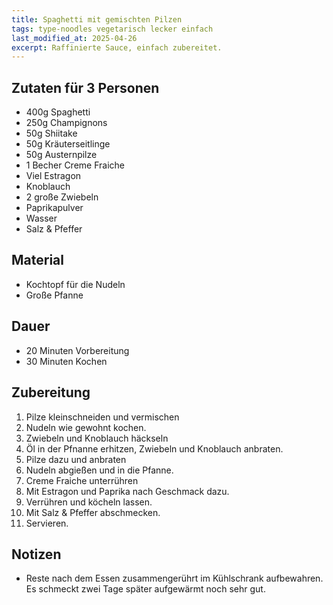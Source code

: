 ```yaml
---
title: Spaghetti mit gemischten Pilzen
tags: type-noodles vegetarisch lecker einfach
last_modified_at: 2025-04-26
excerpt: Raffinierte Sauce, einfach zubereitet.
---
```

## Zutaten für 3 Personen
- 400g Spaghetti
- 250g Champignons
- 50g Shiitake
- 50g Kräuterseitlinge
- 50g Austernpilze
- 1 Becher Creme Fraiche
- Viel Estragon
- Knoblauch
- 2 große Zwiebeln
- Paprikapulver
- Wasser
- Salz & Pfeffer

## Material
* Kochtopf für die Nudeln
* Große Pfanne

## Dauer
* 20 Minuten Vorbereitung
* 30 Minuten Kochen

## Zubereitung
1. Pilze kleinschneiden und vermischen
2. Nudeln wie gewohnt kochen.
3. Zwiebeln und Knoblauch häckseln
4. Öl in der Pfnanne erhitzen, Zwiebeln und Knoblauch anbraten.
5. Pilze dazu und anbraten
6. Nudeln abgießen und in die Pfanne.
7. Creme Fraiche unterrühren
8. Mit Estragon und Paprika nach Geschmack dazu.
9. Verrühren und köcheln lassen.
10. Mit Salz & Pfeffer abschmecken.
11. Servieren.

## Notizen
* Reste nach dem Essen zusammengerührt im Kühlschrank aufbewahren. Es schmeckt zwei Tage später aufgewärmt noch sehr gut.